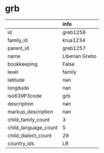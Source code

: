 # grb
|                      | info           |
|:---------------------|:---------------|
| id                   | greb1256       |
| family_id            | krua1234       |
| parent_id            | greb1257       |
| name                 | Liberian Grebo |
| bookkeeping          | False          |
| level                | family         |
| latitude             | nan            |
| longitude            | nan            |
| iso639P3code         | grb            |
| description          | nan            |
| markup_description   | nan            |
| child_family_count   | 3              |
| child_language_count | 5              |
| child_dialect_count  | 29             |
| country_ids          | LR             |